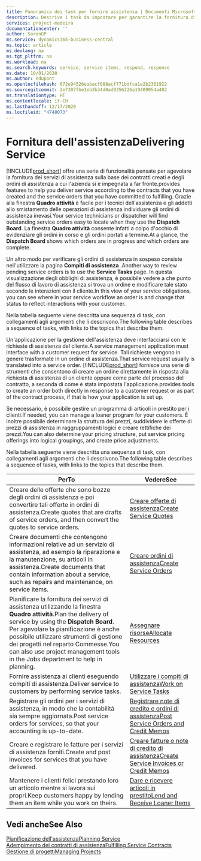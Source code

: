 ```yaml
---
title: Panoramica dei task per fornire assistenza | Documenti Microsoft
description: Descrive i task da impostare per garantire la fornitura di un servizio di qualità e il rispetto degli accordi con i clienti.
services: project-madeira
documentationcenter: ''
author: SorenGP
ms.service: dynamics365-business-central
ms.topic: article
ms.devlang: na
ms.tgt_pltfrm: na
ms.workload: na
ms.search.keywords: service, service items, respond, response
ms.date: 10/01/2020
ms.author: edupont
ms.openlocfilehash: 672e94526eabacf088acf771bdfca1e2b2361922
ms.sourcegitcommit: 2e7307fbe1eb3b34d0ad9356226a19409054a402
ms.translationtype: HT
ms.contentlocale: it-CH
ms.lasthandoff: 12/17/2020
ms.locfileid: "4748073"
---
```

# <a name="delivering-service"></a><span data-ttu-id="ea5bf-103">Fornitura dell'assistenza</span><span class="sxs-lookup"><span data-stu-id="ea5bf-103">Delivering Service</span></span>
[!INCLUDE[prod_short](includes/prod_short.md)] <span data-ttu-id="ea5bf-104">offre una serie di funzionalità pensate per agevolare la fornitura dei servizi di assistenza sulla base dei contratti creati e degli ordini di assistenza a cui l'azienda si è impegnata a far fronte.</span><span class="sxs-lookup"><span data-stu-id="ea5bf-104">provides features to help you deliver service according to the contracts that you have created and the service orders that you have committed to fulfilling.</span></span> <span data-ttu-id="ea5bf-105">Grazie alla finestra **Quadro attività** è facile per i tecnici dell'assistenza e gli addetti allo smistamento delle operazioni di assistenza individuare gli ordini di assistenza inevasi.</span><span class="sxs-lookup"><span data-stu-id="ea5bf-105">Your service technicians or dispatcher will find outstanding service orders easy to locate when they use the **Dispatch Board**.</span></span> <span data-ttu-id="ea5bf-106">La finestra **Quadro attività** consente infatti a colpo d'occhio di evidenziare gli ordini in corso e gli ordini portati a termine.</span><span class="sxs-lookup"><span data-stu-id="ea5bf-106">At a glance, the **Dispatch Board** shows which orders are in progress and which orders are complete.</span></span>  
  
<span data-ttu-id="ea5bf-107">Un altro modo per verificare gli ordini di assistenza in sospeso consiste nell'utilizzare la pagina **Compiti di assistenza** .</span><span class="sxs-lookup"><span data-stu-id="ea5bf-107">Another way to review pending service orders is to use the **Service Tasks** page.</span></span> <span data-ttu-id="ea5bf-108">In questa visualizzazione degli obblighi di assistenza, è possibile vedere a che punto del flusso di lavoro di assistenza si trova un ordine e modificare tale stato secondo le interazioni con il cliente.</span><span class="sxs-lookup"><span data-stu-id="ea5bf-108">In this view of your service obligations, you can see where in your service workflow an order is and change that status to reflect interactions with your customer.</span></span>  
  
<span data-ttu-id="ea5bf-109">Nella tabella seguente viene descritta una sequenza di task, con collegamenti agli argomenti che li descrivono.</span><span class="sxs-lookup"><span data-stu-id="ea5bf-109">The following table describes a sequence of tasks, with links to the topics that describe them.</span></span>   

<span data-ttu-id="ea5bf-110">Un'applicazione per la gestione dell'assistenza deve interfacciarsi con le richieste di assistenza del cliente.</span><span class="sxs-lookup"><span data-stu-id="ea5bf-110">A service management application must interface with a customer request for service.</span></span> <span data-ttu-id="ea5bf-111">Tali richieste vengono in genere trasformate in un ordine di assistenza.</span><span class="sxs-lookup"><span data-stu-id="ea5bf-111">That service request usually is translated into a service order.</span></span> [!INCLUDE[prod_short](includes/prod_short.md)] <span data-ttu-id="ea5bf-112">fornisce una serie di strumenti che consentono di creare un ordine direttamente in risposta alla richiesta di assistenza di un cliente oppure come parte del processo del contratto, a seconda di come è stata impostata l'applicazione.</span><span class="sxs-lookup"><span data-stu-id="ea5bf-112">provides tools to create an order both directly in response to a customer request or as part of the contract process, if that is how your application is set up.</span></span>  
  
<span data-ttu-id="ea5bf-113">Se necessario, è possibile gestire un programma di articoli in prestito per i clienti.</span><span class="sxs-lookup"><span data-stu-id="ea5bf-113">If needed, you can manage a loaner program for your customers.</span></span> <span data-ttu-id="ea5bf-114">È inoltre possibile determinare la struttura dei prezzi, suddividere le offerte di prezzi di assistenza in raggruppamenti logici e creare rettifiche dei prezzi.</span><span class="sxs-lookup"><span data-stu-id="ea5bf-114">You can also determine your pricing structure, put service pricing offerings into logical groupings, and create price adjustments.</span></span>  
  
<span data-ttu-id="ea5bf-115">Nella tabella seguente viene descritta una sequenza di task, con collegamenti agli argomenti che li descrivono.</span><span class="sxs-lookup"><span data-stu-id="ea5bf-115">The following table describes a sequence of tasks, with links to the topics that describe them.</span></span>   
  
|<span data-ttu-id="ea5bf-116">**Per**</span><span class="sxs-lookup"><span data-stu-id="ea5bf-116">**To**</span></span>|<span data-ttu-id="ea5bf-117">**Vedere**</span><span class="sxs-lookup"><span data-stu-id="ea5bf-117">**See**</span></span>|  
|------------|-------------|  
|<span data-ttu-id="ea5bf-118">Creare delle offerte che sono bozze degli ordini di assistenza e poi convertire tali offerte in ordini di assistenza.</span><span class="sxs-lookup"><span data-stu-id="ea5bf-118">Create quotes that are drafts of service orders, and then convert the quotes to service orders.</span></span>|[<span data-ttu-id="ea5bf-119">Creare offerte di assistenza</span><span class="sxs-lookup"><span data-stu-id="ea5bf-119">Create Service Quotes</span></span>](service-how-to-create-service-quotes.md)|
|<span data-ttu-id="ea5bf-120">Creare documenti che contengono informazioni relative ad un servizio di assistenza, ad esempio la riparazione e la manutenzione, su articoli in assistenza.</span><span class="sxs-lookup"><span data-stu-id="ea5bf-120">Create documents that contain information about a service, such as repairs and maintenance, on service items.</span></span>|[<span data-ttu-id="ea5bf-121">Creare ordini di assistenza</span><span class="sxs-lookup"><span data-stu-id="ea5bf-121">Create Service Orders</span></span>](service-how-to-create-service-orders.md)|
|<span data-ttu-id="ea5bf-122">Pianificare la fornitura dei servizi di assistenza utilizzando la finestra **Quadro attività**.</span><span class="sxs-lookup"><span data-stu-id="ea5bf-122">Plan the delivery of service by using the **Dispatch Board**.</span></span> <span data-ttu-id="ea5bf-123">Per agevolare la pianificazione è anche possibile utilizzare strumenti di gestione dei progetti nel reparto Commesse.</span><span class="sxs-lookup"><span data-stu-id="ea5bf-123">You can also use project management tools in the Jobs department to help in planning.</span></span>|[<span data-ttu-id="ea5bf-124">Assegnare risorse</span><span class="sxs-lookup"><span data-stu-id="ea5bf-124">Allocate Resources</span></span>](service-how-to-allocate-resources.md)|  
|<span data-ttu-id="ea5bf-125">Fornire assistenza ai clienti eseguendo compiti di assistenza.</span><span class="sxs-lookup"><span data-stu-id="ea5bf-125">Deliver service to customers by performing service tasks.</span></span>|[<span data-ttu-id="ea5bf-126">Utilizzare i compiti di assistenza</span><span class="sxs-lookup"><span data-stu-id="ea5bf-126">Work on Service Tasks</span></span>](service-how-to-work-on-service-tasks.md)|  
|<span data-ttu-id="ea5bf-127">Registrare gli ordini per i servizi di assistenza, in modo che la contabilità sia sempre aggiornata.</span><span class="sxs-lookup"><span data-stu-id="ea5bf-127">Post service orders for services, so that your accounting is up-to-date.</span></span>|[<span data-ttu-id="ea5bf-128">Registrare note di credito e ordini di assistenza</span><span class="sxs-lookup"><span data-stu-id="ea5bf-128">Post Service Orders and Credit Memos</span></span>](service-how-to-post-service-orders.md)|  
|<span data-ttu-id="ea5bf-129">Creare e registrare le fatture per i servizi di assistenza forniti.</span><span class="sxs-lookup"><span data-stu-id="ea5bf-129">Create and post invoices for services that you have delivered.</span></span>|[<span data-ttu-id="ea5bf-130">Creare fatture o note di credito di assistenza</span><span class="sxs-lookup"><span data-stu-id="ea5bf-130">Create Service Invoices or Credit Memos</span></span>](service-how-create-invoices.md)|  
|<span data-ttu-id="ea5bf-131">Mantenere i clienti felici prestando loro un articolo mentre si lavora sui propri.</span><span class="sxs-lookup"><span data-stu-id="ea5bf-131">Keep customers happy by lending them an item while you work on theirs.</span></span>| [<span data-ttu-id="ea5bf-132">Dare e ricevere articoli in prestito</span><span class="sxs-lookup"><span data-stu-id="ea5bf-132">Lend and Receive Loaner Items</span></span>](service-how-to-lend-receive-loaners.md)|
  
## <a name="see-also"></a><span data-ttu-id="ea5bf-133">Vedi anche</span><span class="sxs-lookup"><span data-stu-id="ea5bf-133">See Also</span></span>  
[<span data-ttu-id="ea5bf-134">Pianificazione dell'assistenza</span><span class="sxs-lookup"><span data-stu-id="ea5bf-134">Planning Service</span></span>](service-plan-service.md)  
[<span data-ttu-id="ea5bf-135">Adempimento dei contratti di assistenza</span><span class="sxs-lookup"><span data-stu-id="ea5bf-135">Fulfilling Service Contracts</span></span>](service-fulfill-service-contracts.md)  
[<span data-ttu-id="ea5bf-136">Gestione di progetti</span><span class="sxs-lookup"><span data-stu-id="ea5bf-136">Managing Projects</span></span>](projects-manage-projects.md)  

